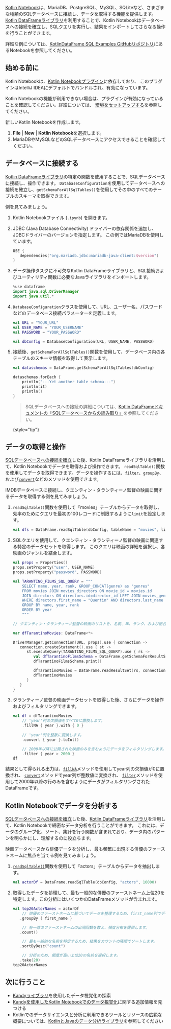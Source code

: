[//]: # (title: データベースに接続してデータを取得する)

[Kotlin Notebook](kotlin-notebook-overview.md)は、MariaDB、PostgreSQL、MySQL、SQLiteなど、さまざまな種類のSQLデータベースに接続し、データを取得する機能を提供します。
[Kotlin DataFrameライブラリ](https://kotlin.github.io/dataframe/home.html)を利用することで、Kotlin Notebookはデータベースへの接続を確立し、SQLクエリを実行し、結果をインポートしてさらなる操作を行うことができます。

詳細な例については、[KotlinDataFrame SQL Examples GitHubリポジトリ](https://github.com/zaleslaw/KotlinDataFrame-SQL-Examples/blob/master/notebooks/imdb.ipynb)にあるNotebookを参照してください。

## 始める前に

Kotlin Notebookは、[Kotlin Notebookプラグイン](https://plugins.jetbrains.com/plugin/16340-kotlin-notebook)に依存しており、
このプラグインはIntelliJ IDEAにデフォルトでバンドルされ、有効になっています。

Kotlin Notebookの機能が利用できない場合は、プラグインが有効になっていることを確認してください。詳細については、
[環境をセットアップする](kotlin-notebook-set-up-env.md)を参照してください。

新しいKotlin Notebookを作成します。

1.  **File** | **New** | **Kotlin Notebook**を選択します。
2.  MariaDBやMySQLなどのSQLデータベースにアクセスできることを確認してください。

## データベースに接続する

[Kotlin DataFrameライブラリ](https://kotlin.github.io/dataframe/home.html)の特定の関数を使用することで、SQLデータベースに接続し、操作できます。
`DatabaseConfiguration`を使用してデータベースへの接続を確立し、`getSchemaForAllSqlTables()`を使用してその中のすべてのテーブルのスキーマを取得できます。

例を見てみましょう。

1.  Kotlin Notebookファイル (`.ipynb`) を開きます。
2.  JDBC (Java Database Connectivity) ドライバーの依存関係を追加し、JDBCドライバーのバージョンを指定します。
    この例ではMariaDBを使用しています。

    ```kotlin
    USE {
       dependencies("org.mariadb.jdbc:mariadb-java-client:$version")
    }
    ```

3.  データ操作タスクに不可欠なKotlin DataFrameライブラリと、SQL接続およびユーティリティ関数に必要なJavaライブラリをインポートします。

    ```kotlin
    %use dataframe
    import java.sql.DriverManager
    import java.util.*
    ```

4.  `DatabaseConfiguration`クラスを使用して、URL、ユーザー名、パスワードなどのデータベース接続パラメーターを定義します。

    ```kotlin
    val URL = "YOUR_URL"
    val USER_NAME = "YOUR_USERNAME"
    val PASSWORD = "YOUR_PASSWORD"
    
    val dbConfig = DatabaseConfiguration(URL, USER_NAME, PASSWORD)
    ```

5.  接続後、`getSchemaForAllSqlTables()`関数を使用して、データベース内の各テーブルのスキーマ情報を取得して表示します。

    ```kotlin
    val dataschemas = DataFrame.getSchemaForAllSqlTables(dbConfig)
    
    dataschemas.forEach { 
        println("---Yet another table schema---")
        println(it)
        println()
    }
    ```

    > SQLデータベースへの接続の詳細については、[Kotlin DataFrameドキュメントの「SQLデータベースからの読み取り」](https://kotlin.github.io/dataframe/readsqldatabases.html)を参照してください。
    >
    {style="tip"}

## データの取得と操作

[SQLデータベースへの接続を確立](#connect-to-database)した後、Kotlin DataFrameライブラリを活用して、Kotlin Notebookでデータを取得および操作できます。
`readSqlTable()`関数を使用してデータを取得できます。データを操作するには、[`filter`](https://kotlin.github.io/dataframe/filter.html)、[`groupBy`](https://kotlin.github.io/dataframe/groupby.html)、
および[`convert`](https://kotlin.github.io/dataframe/convert.html)などのメソッドを使用できます。

IMDBデータベースに接続し、クエンティン・タランティーノ監督の映画に関するデータを取得する例を見てみましょう。

1.  `readSqlTable()`関数を使用して「movies」テーブルからデータを取得し、効率のためにクエリを最初の100レコードに制限するように`limit`を設定します。

    ```kotlin
    val dfs = DataFrame.readSqlTable(dbConfig, tableName = "movies", limit = 100)
    ```

2.  SQLクエリを使用して、クエンティン・タランティーノ監督の映画に関連する特定のデータセットを取得します。
    このクエリは映画の詳細を選択し、各映画のジャンルを結合します。

    ```kotlin
    val props = Properties()
    props.setProperty("user", USER_NAME)
    props.setProperty("password", PASSWORD)
    
    val TARANTINO_FILMS_SQL_QUERY = """
        SELECT name, year, rank, GROUP_CONCAT(genre) as "genres"
        FROM movies JOIN movies_directors ON movie_id = movies.id
        JOIN directors ON directors.id=director_id LEFT JOIN movies_genres ON movies.id = movies_genres.movie_id
        WHERE directors.first_name = "Quentin" AND directors.last_name = "Tarantino"
        GROUP BY name, year, rank
        ORDER BY year
        """
    
    // クエンティン・タランティーノ監督の映画のリストを、名前、年、ランク、および結合されたすべてのジャンルの文字列を含めて取得します。結果は名前、年、ランクでグループ化され、年でソートされます。
    
    var dfTarantinoMovies: DataFrame<*>
    
    DriverManager.getConnection(URL, props).use { connection ->
       connection.createStatement().use { st ->
          st.executeQuery(TARANTINO_FILMS_SQL_QUERY).use { rs ->
             val dfTarantinoFilmsSchema = DataFrame.getSchemaForResultSet(rs, connection)
             dfTarantinoFilmsSchema.print()
    
             dfTarantinoMovies = DataFrame.readResultSet(rs, connection)
             dfTarantinoMovies
          }
       }
    }
    ```

3.  タランティーノ監督の映画データセットを取得した後、さらにデータを操作およびフィルタリングできます。

    ```kotlin
    val df = dfTarantinoMovies
        // 'year'列の欠損値をすべて0に置換します。
        .fillNA { year }.with { 0 }
        
        // 'year'列を整数に変換します。
        .convert { year }.toInt()
    
        // 2000年以降に公開された映画のみを含むようにデータをフィルタリングします。
        .filter { year > 2000 }
    df
    ```

結果として得られる出力は、[`fillNA`](https://kotlin.github.io/dataframe/fill.html#fillna)メソッドを使用してyear列の欠損値が0に置換され、
[`convert`](https://kotlin.github.io/dataframe/convert.html)メソッドでyear列が整数値に変換され、
[`filter`](https://kotlin.github.io/dataframe/filter.html)メソッドを使用して2000年以降の行のみを含むようにデータがフィルタリングされたDataFrameです。

## Kotlin Notebookでデータを分析する

[SQLデータベースへの接続を確立](#connect-to-database)した後、[Kotlin DataFrameライブラリ](https://kotlin.github.io/dataframe/home.html)を活用して、Kotlin Notebookで綿密なデータ分析を行うことができます。
これには、データのグループ化、ソート、集計を行う関数が含まれており、データ内のパターンを明らかにし、理解するのに役立ちます。

映画データベースから俳優データを分析し、最も頻繁に出現する俳優のファーストネームに焦点を当てる例を見てみましょう。

1.  [`readSqlTable()`](https://kotlin.github.io/dataframe/readsqldatabases.html#reading-specific-tables)関数を使用して「actors」テーブルからデータを抽出します。

    ```kotlin
    val actorDf = DataFrame.readSqlTable(dbConfig, "actors", 10000)
    ```

2.  取得したデータを処理して、最も一般的な俳優のファーストネーム上位20を特定します。この分析にはいくつかのDataFrameメソッドが含まれます。

    ```kotlin
    val top20ActorNames = actorDf
        // 俳優のファーストネームに基づいてデータを整理するため、first_name列でデータをグループ化します。
       .groupBy { first_name }
    
        // 各一意のファーストネームの出現回数を数え、頻度分布を提供します。
       .count()
    
        // 最も一般的な名前を特定するため、結果をカウントの降順でソートします。
       .sortByDesc("count")
    
        // 分析のため、頻度が高い上位20の名前を選択します。
       .take(20)
    top20ActorNames
    ```

## 次に行うこと

*   [Kandyライブラリ](https://kotlin.github.io/kandy/examples.html)を使用したデータ視覚化の探索
*   [Kandyを使用したKotlin Notebookでのデータ視覚化](data-analysis-visualization.md)に関する追加情報を見つける
*   Kotlinでのデータサイエンスと分析に利用できるツールとリソースの広範な概要については、[KotlinとJavaのデータ分析ライブラリ](data-analysis-libraries.md)を参照してください